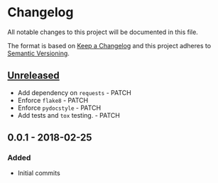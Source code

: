 # Changelog
All notable changes to this project will be documented in this file.

The format is based on [Keep a Changelog](http://keepachangelog.com/en/1.0.0/)
and this project adheres to [Semantic Versioning](http://semver.org/spec/v2.0.0.html).

## [Unreleased]
- Add dependency on `requests` - PATCH
- Enforce `flake8` - PATCH
- Enforce `pydocstyle` - PATCH
- Add tests and `tox` testing. - PATCH

## 0.0.1 - 2018-02-25
### Added
- Initial commits

[Unreleased]: https://github.com/cmeister2/scryfall_quest/compare/v0.0.1...HEAD
